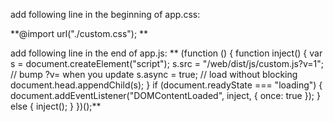 add following line in the beginning of app.css:

**@import url("./custom.css");
**

add following line in the end of app.js:
**
(function () {
  function inject() {
    var s = document.createElement("script");
    s.src = "/web/dist/js/custom.js?v=1";   // bump ?v= when you update
    s.async = true;                         // load without blocking
    document.head.appendChild(s);
  }
  if (document.readyState === "loading") {
    document.addEventListener("DOMContentLoaded", inject, { once: true });
  } else {
    inject();
  }
})();**
